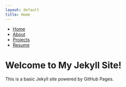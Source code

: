 ```yaml
---
layout: default
title: Home
---
```


<nav>
    <ul>
        <li><a href="{{ '/' | relative_url }}">Home</a></li>
        <li><a href="{{ '/about/' | relative_url }}">About</a></li>
        <li><a href="{{ '/projects/' | relative_url }}">Projects</a></li>
        <li><a href="{{ '/assets/AlexaMidtunResume.pdf' | relative_url }}" target="_blank">Resume</a></li>
    </ul>
</nav>

# Welcome to My Jekyll Site!

This is a basic Jekyll site powered by GitHub Pages.

